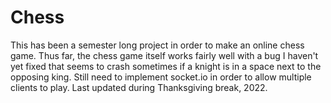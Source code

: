 # Chess

This has been a semester long project in order to make an online chess game.
Thus far, the chess game itself works fairly well with a bug I haven't yet fixed that seems to crash sometimes if a knight is in a space next to the opposing king.
Still need to implement socket.io in order to allow multiple clients to play.
Last updated during Thanksgiving break, 2022.
